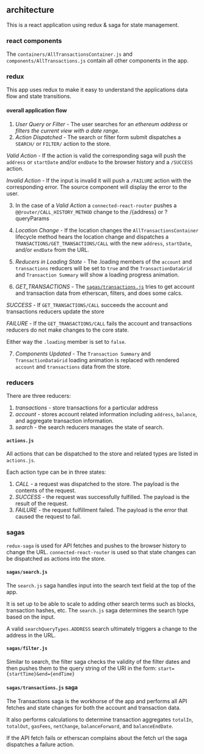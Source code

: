 ## architecture

This is a react application using redux & saga for state management.

### react components

The `containers/AllTransactionsContainer.js` and `components/AllTransactions.js` contain all other components in the app.

### redux

This app uses redux to make it easy to understand the applications data flow and state transitions.

#### overall application flow

1. _User Query or Filter_ - The user searches for an _ethereum address_ or _filters the current view with a date range_.
2. _Action Dispatched_ - The search or filter form submit dispatches a `SEARCH/` or `FILTER/` action to the store.

_Valid Action_ - If the action is valid the corresponding saga will push the `address` or `startDate` and/or `endDate` to the browser history and a `/SUCCESS` action.

_Invalid Action_ - If the input is invalid it will push a `/FAILURE` action with the corresponding error. The source component will display the error to the user.

3. In the case of a _Valid Action_ a `connected-react-router` pushes a `@@router/CALL_HISTORY_METHOD` change to the /{address} or ?queryParams

4. _Location Change_ - If the location changes the `AllTransactionsContainer` lifecycle method hears the location change and dispatches a `TRANSACTIONS/GET_TRANSACTIONS/CALL` with the new `address`, `startDate`, and/or `endDate` from the URL.

5. _Reducers in Loading State_ - The .loading members of the `account` and `transactions` reducers will be set to `true` and the `TransactionDataGrid` and `Transaction Summary` will show a loading progress animation.

6. _GET_TRANSACTIONS_ - The [`sagas/transactions.js`](https://github.com/crusyn/eth-explore#sagastransactionsjs-saga) tries to get account and transaction data from etherscan, filters, and does some calcs.

_SUCCESS_ - If `GET_TRANSACTIONS/CALL` succeeds the account and transactions reducers update the store

_FAILURE_ - If the `GET_TRANSACTIONS/CALL` fails the account and transactions reducers do not make changes to the core state.

Either way the `.loading` member is set to `false`.

7. _Components Updated_ - The `Transaction Summary` and `TransactionDataGrid` loading animation is replaced with rendered `account` and `transactions` data from the store.

### reducers

There are three reducers:

1. _transactions_ - store transactions for a particular address
2. _account_ - stores account related information including `address`, `balance`, and aggregate transaction information.
3. _search_ - the search reducers manages the state of search.

#### `actions.js`

All actions that can be dispatched to the store and related types are listed in `actions.js`.

Each action type can be in three states:

1. _CALL_ - a request was dispatched to the store. The payload is the contents of the request.
2. _SUCCESS_ - the request was successfully fulfilled. The payload is the result of the request.
3. _FAILURE_ - the request fulfillment failed. The payload is the error that caused the request to fail.

### sagas

`redux-saga` is used for API fetches and pushes to the browser history to change the URL. `connected-react-router` is used so that state changes can be dispatched as actions into the store.

#### `sagas/search.js`

The `search.js` saga handles input into the search text field at the top of the app.

It is set up to be able to scale to adding other search terms such as blocks, transaction hashes, etc. The `search.js` saga determines the search type based on the input.

A valid `searchQueryTypes.ADDRESS` search ultimately triggers a change to the address in the URL.

#### `sagas/filter.js`

Similar to search, the filter saga checks the validity of the filter dates and then pushes them to the query string of the URI in the form: `start={startTime}&end={endTime}`

#### `sagas/transactions.js` saga

The Transactions saga is the workhorse of the app and performs all API fetches and state changes for both the account and transaction data.

It also performs calculations to determine transaction aggregates `totalIn`, `totalOut`, `gasFees`, `netChange`, `balanceForward`, and `balanceEndDate`.

If the API fetch fails or etherscan complains about the fetch url the saga dispatches a failure action.

